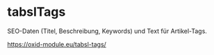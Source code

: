 # tabslTags

SEO-Daten (Titel, Beschreibung, Keywords) und Text für Artikel-Tags.

https://oxid-module.eu/tabsl-tags/
